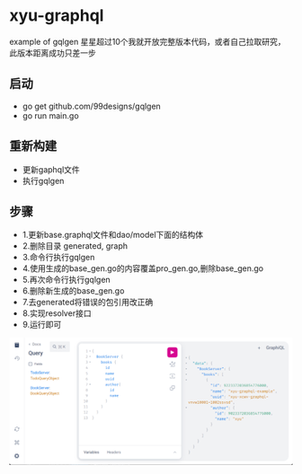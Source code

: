 # xyu-graphql
example of gqlgen
星星超过10个我就开放完整版本代码，或者自己拉取研究，此版本距离成功只差一步

## 启动
+ go get github.com/99designs/gqlgen
+ go run main.go

## 重新构建
+ 更新gaphql文件
+ 执行gqlgen


## 步骤
+ 1.更新base.graphql文件和dao/model下面的结构体
+ 2.删除目录 generated, graph
+ 3.命令行执行gqlgen
+ 4.使用生成的base_gen.go的内容覆盖pro_gen.go,删除base_gen.go
+ 5.再次命令行执行gqlgen
+ 6.删除新生成的base_gen.go
+ 7.去generated将错误的包引用改正确
+ 8.实现resolver接口
+ 9.运行即可



![img.png](assets/img.png)
